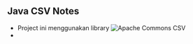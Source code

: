 ## Java CSV Notes

* Project ini menggunakan library ![Apache Commons CSV](https://commons.apache.org/proper/commons-csv/)
* 